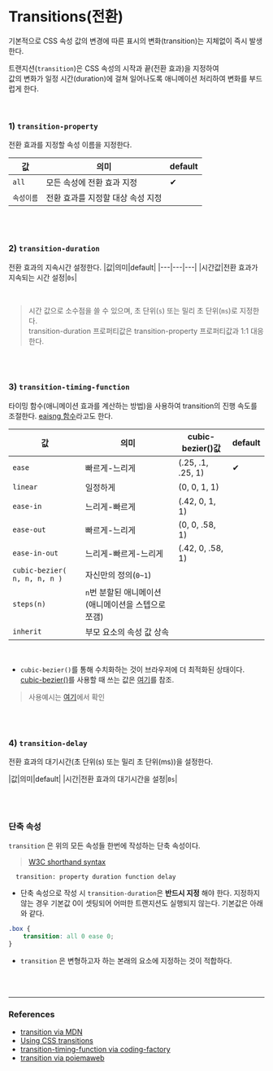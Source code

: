 # Transitions(전환)

기본적으로 CSS 속성 값의 변경에 따른 표시의 변화(transition)는 지체없이 즉시 발생한다.

트랜지션(`transition`)은 CSS 속성의 시작과 끝(전환 효과)을 지정하여<br>
값의 변화가 일정 시간(duration)에 걸쳐 일어나도록 애니메이션 처리하여 변화를 부드럽게 한다.


<Br>

### 1) `transition-property`

전환 효과를 지정할 속성 이름을 지정한다.

|값|의미|default|
|---|---|---|
|`all`|모든 속성에 전환 효과 지정|✔︎|
|`속성이름`|전환 효과를 지정할 대상 속성 지정||

<Br>
<Br>

### 2) `transition-duration`

전환 효과의 지속시간 설정한다.
|값|의미|default|
|---|---|---|
|시간값|전환 효과가 지속되는 시간 설정|`0s`|

<br>

> 시간 값으로 소수점을 쓸 수 있으며, 초 단위(`s`) 또는 밀리 초 단위(`ms`)로 지정한다.<br>
transition-duration 프로퍼티값은 transition-property 프로퍼티값과 1:1 대응한다. 

<Br>
<Br>

### 3) `transition-timing-function`

타이밍 함수(애니메이션 효과를 계산하는 방법)을 사용하여 transition의 진행 속도를 조절한다. [eaisng 함수](https://easings.net/ko)라고도 한다.

|값|의미|cubic-bezier()값|default|
|---|---|---|---|
|`ease`|빠르게-느리게|(.25, .1, .25, 1)|✔︎|
|`linear`|일정하게|(0, 0, 1, 1)||
|`ease-in`|느리게-빠르게|(.42, 0, 1, 1)|
|`ease-out`|빠르게-느리게|(0, 0, .58, 1)|
|`ease-in-out`|느리게-빠르게-느리게|(.42, 0, .58, 1)|
|`cubic-bezier( n, n, n, n )`| 자신만의 정의(`0~1`)|
|`steps(n)`|`n`번 분할된 애니메이션(애니메이션을 스텝으로 쪼갬)|
|`inherit`|부모 요소의 속성 값 상속|

<Br>

-  `cubic-bezier()`를 통해 수치화하는 것이 브라우저에 더 최적화된 상태이다. [cubic-bezier()](https://www.w3schools.com/cssref/func_cubic-bezier.asp)를 사용할 때 쓰는 값은 [여기](https://cubic-bezier.com/#.17,.67,.83,.67)를 참조.

> 사용예시는 [여기](https://developer.mozilla.org/en-US/docs/Web/CSS/transition-timing-function)에서 확인

<Br>
<Br>

### 4) `transition-delay`

전환 효과의 대기시간(초 단위(s) 또는 밀리 초 단위(ms))을 설정한다.

|값|의미|default|
|시간|전환 효과의 대기시간을 설정|`0s`|

<br>
<br>

### 단축 속성

`transition` 은 위의 모든 속성들 한번에 작성하는 단축 속성이다.
> [W3C shorthand syntax](https://www.w3.org/TR/css-transitions-1/#transition-shorthand-property)
``` 
  transition: property duration function delay
```

- 단축 속성으로 작성 시 `transition-duration`은 __반드시 지정__ 해야 한다. 지정하지 않는 경우 기본값 0이 셋팅되어 어떠한 트랜지션도 실행되지 않는다. 기본값은 아래와 같다.
```css
.box {
    transition: all 0 ease 0;
}
```

- `transition` 은 변형하고자 하는 본래의 요소에 지정하는 것이 적합하다.

<br>
<br>

---
### References
- [transition via MDN](https://developer.mozilla.org/ko/docs/Web/CSS/transition)
- [Using CSS transitions](https://developer.mozilla.org/en-US/docs/Web/CSS/CSS_Transitions/Using_CSS_transitions)
- [transition-timing-function via coding-factory](https://www.codingfactory.net/10942)
- [transition via poiemaweb](https://poiemaweb.com/css3-transition)

